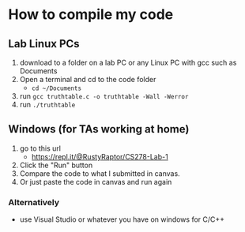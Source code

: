# How to compile my code
## Lab Linux PCs
1. download to a folder on a lab PC or any Linux PC with gcc such as Documents
2. Open a terminal and cd to the code folder
	- ```cd ~/Documents```
3. run ```gcc truthtable.c -o truthtable -Wall -Werror```
4. run ```./truthtable ```

## Windows (for TAs working at home)
1. go to this url 
	- https://repl.it/@RustyRaptor/CS278-Lab-1
2. Click the "Run" button
3. Compare the code to what I submitted in canvas.
4. Or just paste the code in canvas and run again

### Alternatively
- use Visual Studio or whatever you have on windows for C/C++
